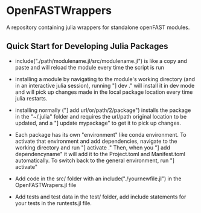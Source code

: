 # OpenFASTWrappers

A repository containing julia wrappers for standalone openFAST modules.

## Quick Start for Developing Julia Packages

- include("./path/modulename.jl/src/modulename.jl") is like a copy and paste and will reload the module every time the script is run

- installing a module by navigating to the module's working directory (and in an interactive julia session), running "] dev ." will install it in dev mode and will pick up changes made in the local package location every time julia restarts.

- installing normally ("] add url/or/path/2/package") installs the package in the "~/.julia" folder and requires the url/path original location to be updated, and a "] update mypackage" to get it to pick up changes.

- Each package has its own "environment" like conda environment.  To activate that environment and add dependencies, navigate to the working directory and run "] activate ." Then, when you "] add dependencyname" it will add it to the Project.toml and Manifest.toml automatically.  To switch back to the general environment, run "] activate"

- Add code in the src/ folder with an include("./yournewfile.jl") in the OpenFASTWrapers.jl file

- Add tests and test data in the test/ folder, add include statements for your tests in the runtests.jl file.
